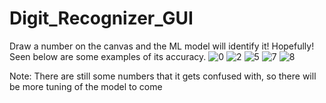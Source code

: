 # Digit_Recognizer_GUI
Draw a number on the canvas and the ML model will identify it! Hopefully! Seen below are some examples of its accuracy. 
![0](https://user-images.githubusercontent.com/55930162/214744741-1aa6824d-31b3-4f11-a04e-ccd0929ed640.png)
![2](https://user-images.githubusercontent.com/55930162/214744805-34fec57e-0ebb-4bda-a65d-5788c7cf3cc3.png)
![5](https://user-images.githubusercontent.com/55930162/214744822-de8c53d9-e573-4cdf-8d31-d1961a24b1ae.png)
![7](https://user-images.githubusercontent.com/55930162/214744830-80505669-4ee1-4722-bb0e-733a2605b7e8.png)
![8](https://user-images.githubusercontent.com/55930162/214744835-e545fef5-7344-4455-a4a8-1377c0e8edbf.png)

Note: There are still some numbers that it gets confused with, so there will be more tuning of the model to come
